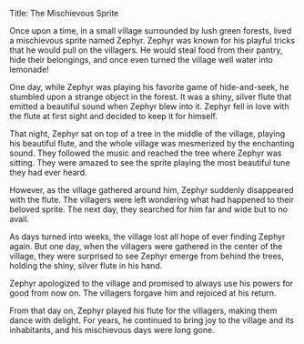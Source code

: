 Title: The Mischievous Sprite

Once upon a time, in a small village surrounded by lush green forests, lived a mischievous sprite named Zephyr. Zephyr was known for his playful tricks that he would pull on the villagers. He would steal food from their pantry, hide their belongings, and once even turned the village well water into lemonade!

One day, while Zephyr was playing his favorite game of hide-and-seek, he stumbled upon a strange object in the forest. It was a shiny, silver flute that emitted a beautiful sound when Zephyr blew into it. Zephyr fell in love with the flute at first sight and decided to keep it for himself.

That night, Zephyr sat on top of a tree in the middle of the village, playing his beautiful flute, and the whole village was mesmerized by the enchanting sound. They followed the music and reached the tree where Zephyr was sitting. They were amazed to see the sprite playing the most beautiful tune they had ever heard.

However, as the village gathered around him, Zephyr suddenly disappeared with the flute. The villagers were left wondering what had happened to their beloved sprite. The next day, they searched for him far and wide but to no avail.

As days turned into weeks, the village lost all hope of ever finding Zephyr again. But one day, when the villagers were gathered in the center of the village, they were surprised to see Zephyr emerge from behind the trees, holding the shiny, silver flute in his hand.

Zephyr apologized to the village and promised to always use his powers for good from now on. The villagers forgave him and rejoiced at his return.

From that day on, Zephyr played his flute for the villagers, making them dance with delight. For years, he continued to bring joy to the village and its inhabitants, and his mischievous days were long gone.
